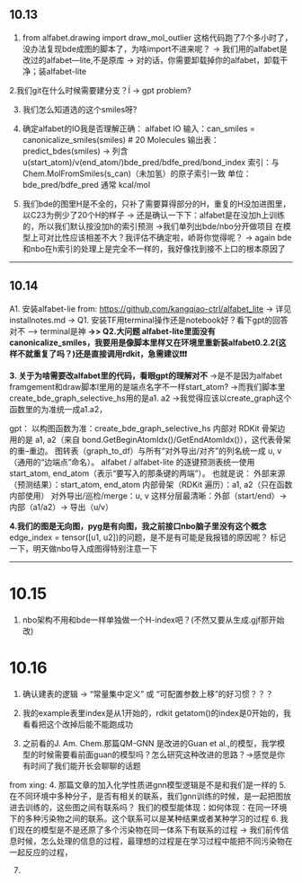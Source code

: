 ## 10.13
1. from alfabet.drawing import draw_mol_outlier
这格代码跑了7个多小时了，没办法复现bde成图的脚本了，为啥import不进来呢？
-> 我们用的alfabet是改过的alfabet—lite,不是原库
-> 对的话，你需要卸载掉你的alfabet，卸载干净；装alfabet-lite

2.我们git在什么时候需要建分支？Í
-> gpt problem?

3. 我们怎么知道选的这个smiles呀?
4. 确定alfabet的IO我是否理解正确：
alfabet IO
输入：can_smiles = canonicalize_smiles(smiles) # 20 Molecules
输出表：predict_bdes(smiles) 
→ 列含 u(start_atom)/v(end_atom/)bde_pred/bdfe_pred/bond_index
索引：与 Chem.MolFromSmiles(s_can)（未加氢）的原子索引一致
单位：bde_pred/bdfe_pred 通常 kcal/mol

5. 我们bde的图里H是不全的，只补了需要算得部分的H，重复的H没加进图里，以C23为例少了20个H的样子
-> 还是确认一下下：alfabet是在没加h上训练的，所以我们默认按没加h的索引预测
->我们单列出bde/nbo分开做项目 在模型上可对比性应该相差不大？我评估不确定啦，峤哥你觉得呢？
-> again bde和nbo在h索引的处理上是完全不一样的，我好像找到接不上口的根本原因了

---

## 10.14
A1. 安装alfabet-lie from: https://github.com/kangqiao-ctrl/alfabet_lite
-> 详见installnotes.md
-> Q1. 安装TF用terminal操作还是notebook好？看下gpt的回答对不
--> terminal是神
**->> Q2.大问题 alfabet-lite里面没有canonicalize_smiles，我要用是像脚本里样又在环境里重新装alfabet0.2.2(这样不就重复了吗？)还是直接调用rdkit，急需建议❗️❗️❗️**

**3. 关于为啥需要改alfabet里的代码，看眼gpt的理解对不**
->是不是因为alfabet framgement和draw脚本l里用的是端点名字不一样start_atom? 
->而我们脚本里create_bde_graph_selective_hs用的是a1. a2 
->我觉得应该以create_graph这个函数里的为准统一成a1.a2，

gpt：
以构图函数为准：create_bde_graph_selective_hs 内部对 RDKit 骨架边用的是 a1, a2（来自 bond.GetBeginAtomIdx()/GetEndAtomIdx()），这代表骨架的重–重边。
图转表（graph_to_df）与所有“对外导出/对齐”的列名统一成 u, v（通用的“边端点”命名）。
alfabet / alfabet-lite 的逐键预测表统一使用 start_atom, end_atom（表示“要写入的那条键的两端”）。
也就是说：
外部来源（预测结果）：start_atom, end_atom
内部骨架（RDKit 遍历）：a1, a2（只在函数内部使用）
对外导出/巡检/merge：u, v
这样分层最清晰：外部（start/end）→ 内部（a1/a2）→ 导出（u/v）

**4.我们的图是无向图，pyg是有向图，我之前接口nbo脑子里没有这个概念**
edge_index = tensor([u1, u2])的问题，是不是有可能是我报错的原因呢？
标记一下，明天做nbo导入成图得特别注意一下

---
# 10.15
1. nbo架构不用和bde一样单独做一个H-index吧？(不然又要从生成.gjf那开始改)

# 10.16
1. 确认建表的逻辑
-> “常量集中定义” 或 “可配置参数上移”的好习惯？？？

2. 我的example表里index是从1开始的，rdkit getatom()的index是0开始的，我看看把这个改掉后能不能跑成功

3. 之前看的J. Am. Chem.那篇QM-GNN 是改进的Guan et al.,的模型，我学模型的时候需要看前面guan的模型吗？怎么研究这种改进的思路？->感觉是你有时间了我们能开长会聊聊的话题

from xing:
4. 那篇文章的加入化学性质进gnn模型逻辑是不是和我们是一样的
5.在不同环境中多种分子，是否有相关的联系，我们gnn训练的时候，是一起把图放进去训练的，这些图之间有联系吗？ 我们的模型能体现：如何体现：在同一环境下的多种污染物之间的联系。这个联系可以是某种结果或者某种学习的过程
6. 我们现在的模型是不是还原了多个污染物在同一体系下有联系的过程
-> 我们前传信息时候，怎么处理的信息的过程，最理想的过程是在学习过程中能把不同污染物在一起反应的过程，

7.

